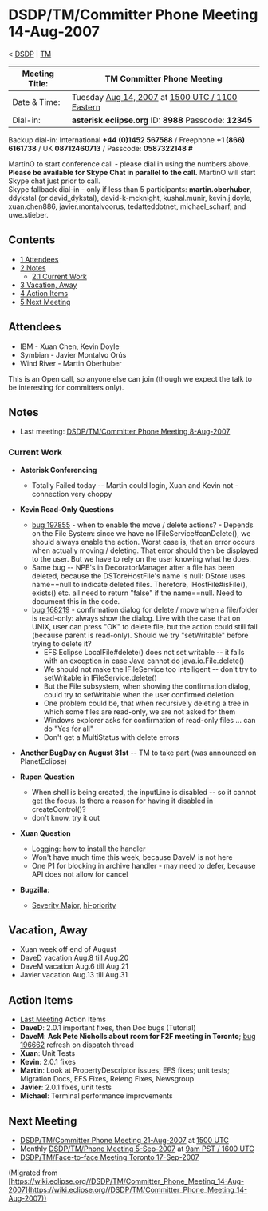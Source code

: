 

DSDP/TM/Committer Phone Meeting 14-Aug-2007
===========================================

< [DSDP](./DSDP "DSDP")‎ | [TM](./DSDP/TM "DSDP/TM")

| Meeting Title: | **TM Committer Phone Meeting** |
| --- | --- |
| Date & Time: | Tuesday [Aug 14, 2007](./index.php?title=Aug_14,_2007&action=edit&redlink=1 "Aug 14, 2007 (page does not exist)") at [1500 UTC / 1100 Eastern](http://www.timeanddate.com/worldclock/meetingdetails.html?year=2007&month=8&day=14&hour=15&min=00&sec=0&p1=224&p2=159&p3=250&p4=136&p5=223&iv=1800) |
| Dial-in: | **asterisk.eclipse.org** ID: **8988** Passcode: **12345** |

Backup dial-in: International **+44 (0)1452 567588** / Freephone **+1 (866) 6161738** / UK **08712460713** / Passcode: **0587322148 #**

MartinO to start conference call - please dial in using the numbers above.  
**Please be available for Skype Chat in parallel to the call.** MartinO will start Skype chat just prior to call.  
Skype fallback dial-in - only if less than 5 participants: **martin.oberhuber**, ddykstal (or david\_dykstal), david-k-mcknight, kushal.munir, kevin.j.doyle, xuan.chen886, javier.montalvoorus, tedatteddotnet, michael\_scharf, and uwe.stieber.  

Contents
--------

*   [1 Attendees](#Attendees)
*   [2 Notes](#Notes)
    *   [2.1 Current Work](#Current-Work)
*   [3 Vacation, Away](#Vacation.2C-Away)
*   [4 Action Items](#Action-Items)
*   [5 Next Meeting](#Next-Meeting)

Attendees
---------

*   IBM - Xuan Chen, Kevin Doyle
*   Symbian - Javier Montalvo Orús
*   Wind River - Martin Oberhuber

This is an Open call, so anyone else can join (though we expect the talk to be interesting for committers only).

Notes
-----

*   Last meeting: [DSDP/TM/Committer Phone Meeting 8-Aug-2007](./DSDP/TM/Committer_Phone_Meeting_8-Aug-2007 "DSDP/TM/Committer Phone Meeting 8-Aug-2007")

### Current Work

*   **Asterisk Conferencing**
    *   Totally Failed today -- Martin could login, Xuan and Kevin not - connection very choppy

*   **Kevin Read-Only Questions**
    *   [bug 197855](https://bugs.eclipse.org/bugs/show_bug.cgi?id=197855) \- when to enable the move / delete actions? - Depends on the File System: since we have no IFileService#canDelete(), we should always enable the action. Worst case is, that an error occurs when actually moving / deleting. That error should then be displayed to the user. But we have to rely on the user knowing what he does.
    *   Same bug -- NPE's in DecoratorManager after a file has been deleted, because the DSToreHostFile's name is null: DStore uses name==null to indicate deleted files. Therefore, IHostFile#isFile(), exists() etc. all need to return "false" if the name==null. Need to document this in the code.
    *   [bug 168219](https://bugs.eclipse.org/bugs/show_bug.cgi?id=168219) \- confirmation dialog for delete / move when a file/folder is read-only: always show the dialog. Live with the case that on UNIX, user can press "OK" to delete file, but the action could still fail (because parent is read-only). Should we try "setWritable" before trying to delete it?
        *   EFS Eclipse LocalFile#delete() does not set writable -- it fails with an exception in case Java cannot do java.io.File.delete()
        *   We should not make the IFileService too intelligent -- don't try to setWritable in IFileService.delete()
        *   But the File subsystem, when showing the confirmation dialog, could try to setWritable when the user confirmed deletion
        *   One problem could be, that when recursively deleting a tree in which some files are read-only, we are not asked for them
        *   Windows explorer asks for confirmation of read-only files ... can do "Yes for all"
        *   Don't get a MultiStatus with delete errors
*   **Another BugDay on August 31st** \-\- TM to take part (was announced on PlanetEclipse)

  

*   **Rupen Question**
    *   When shell is being created, the inputLine is disabled -- so it cannot get the focus. Is there a reason for having it disabled in createControl()?
    *   don't know, try it out

  

*   **Xuan Question**
    *   Logging: how to install the handler
    *   Won't have much time this week, because DaveM is not here
    *   One P1 for blocking in archive handler - may need to defer, because API does not allow for cancel

  

*   **Bugzilla**:
    *   [Severity Major](https://bugs.eclipse.org/bugs/buglist.cgi?query_format=advanced&classification=DSDP&product=Target+Management&bug_status=UNCONFIRMED&bug_status=NEW&bug_status=ASSIGNED&bug_status=REOPENED&bug_severity=blocker&bug_severity=critical&bug_severity=major&cmdtype=doit), [hi-priority](https://bugs.eclipse.org/bugs/buglist.cgi?query_format=advanced&classification=DSDP&product=Target+Management&bug_status=UNCONFIRMED&bug_status=NEW&bug_status=ASSIGNED&bug_status=REOPENED&cmdtype=doit&field0-0-0=priority&type0-0-0=regexp&value0-0-0=P%5B12%5D&field0-0-1=bug_severity&type0-0-1=regexp&value0-0-1=blocker%7Ccritical%7Cmajor)

Vacation, Away
--------------

*   Xuan week off end of August
*   DaveD vacation Aug.8 till Aug.20
*   DaveM vacation Aug.6 till Aug.21
*   Javier vacation Aug.13 till Aug.31

Action Items
------------

*   [Last Meeting](./DSDP/TM/Committer_Phone_Meeting_8-Aug-2007#Action_Items "DSDP/TM/Committer Phone Meeting 8-Aug-2007") Action Items
*   **DaveD**: 2.0.1 important fixes, then Doc bugs (Tutorial)
*   **DaveM**: **Ask Pete Nicholls about room for F2F meeting in Toronto**; [bug 196662](https://bugs.eclipse.org/bugs/show_bug.cgi?id=196662) refresh on dispatch thread
*   **Xuan**: Unit Tests
*   **Kevin**: 2.0.1 fixes
*   **Martin**: Look at PropertyDescriptor issues; EFS fixes; unit tests; Migration Docs, EFS Fixes, Releng Fixes, Newsgroup
*   **Javier**: 2.0.1 fixes, unit tests
*   **Michael**: Terminal performance improvements

Next Meeting
------------

*   [DSDP/TM/Committer Phone Meeting 21-Aug-2007](./DSDP/TM/Committer_Phone_Meeting_21-Aug-2007 "DSDP/TM/Committer Phone Meeting 21-Aug-2007") at [1500 UTC](http://www.timeanddate.com/worldclock/meetingdetails.html?year=2007&month=8&day=21&hour=15&min=00&sec=0&p1=224&p2=159&p3=250&p4=136&p5=223&iv=1800)
*   Monthly [DSDP/TM/Phone Meeting 5-Sep-2007](./DSDP/TM/Phone_Meeting_5-Sep-2007 "DSDP/TM/Phone Meeting 5-Sep-2007") at [9am PST / 1600 UTC](http://www.timeanddate.com/worldclock/fixedtime.html?month=9&day=5&year=2007&hour=16&min=00&sec=0&p1=0)
*   [DSDP/TM/Face-to-face Meeting Toronto 17-Sep-2007](./DSDP/TM/Face-to-face_Meeting_Toronto_17-Sep-2007 "DSDP/TM/Face-to-face Meeting Toronto 17-Sep-2007")


(Migrated from [https://wiki.eclipse.org//DSDP/TM/Committer_Phone_Meeting_14-Aug-2007](https://wiki.eclipse.org//DSDP/TM/Committer_Phone_Meeting_14-Aug-2007))